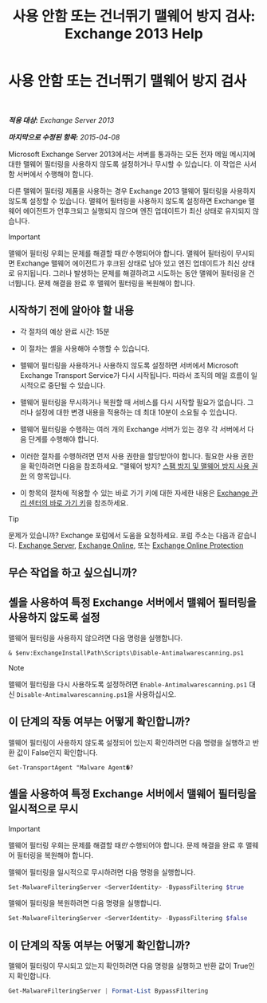 ﻿---
title: '사용 안함 또는 건너뛰기 맬웨어 방지 검사: Exchange 2013 Help'
TOCTitle: 사용 안함 또는 건너뛰기 맬웨어 방지 검사
ms:assetid: 6725c74b-b3ef-4259-9337-c739e9bf7b5d
ms:mtpsurl: https://technet.microsoft.com/ko-kr/library/JJ150526(v=EXCHG.150)
ms:contentKeyID: 50483371
ms.date: 05/22/2018
mtps_version: v=EXCHG.150
ms.translationtype: MT
---

# 사용 안함 또는 건너뛰기 맬웨어 방지 검사

 

_**적용 대상:** Exchange Server 2013_

_**마지막으로 수정된 항목:** 2015-04-08_

Microsoft Exchange Server 2013에서는 서버를 통과하는 모든 전자 메일 메시지에 대한 맬웨어 필터링을 사용하지 않도록 설정하거나 무시할 수 있습니다. 이 작업은 사서함 서버에서 수행해야 합니다.

다른 맬웨어 필터링 제품을 사용하는 경우 Exchange 2013 맬웨어 필터링을 사용하지 않도록 설정할 수 있습니다. 맬웨어 필터링을 사용하지 않도록 설정하면 Exchange 맬웨어 에이전트가 언후크되고 실행되지 않으며 엔진 업데이트가 최신 상태로 유지되지 않습니다.


> [!IMPORTANT]
> 맬웨어 필터링 우회는 문제를 해결할 때<EM>만</EM> 수행되어야 합니다. 맬웨어 필터링이 무시되면 Exchange 맬웨어 에이전트가 후크된 상태로 남아 있고 엔진 업데이트가 최신 상태로 유지됩니다. 그러나 발생하는 문제를 해결하려고 시도하는 동안 맬웨어 필터링을 건너뜁니다. 문제 해결을 완료 후 맬웨어 필터링을 복원해야 합니다.



## 시작하기 전에 알아야 할 내용

  - 각 절차의 예상 완료 시간: 15분

  - 이 절차는 셸을 사용해야 수행할 수 있습니다.

  - 맬웨어 필터링을 사용하거나 사용하지 않도록 설정하면 서버에서 Microsoft Exchange Transport Service가 다시 시작됩니다. 따라서 조직의 메일 흐름이 일시적으로 중단될 수 있습니다.

  - 맬웨어 필터링을 무시하거나 복원할 때 서비스를 다시 시작할 필요가 없습니다. 그러나 설정에 대한 변경 내용을 적용하는 데 최대 10분이 소요될 수 있습니다.

  - 맬웨어 필터링을 수행하는 여러 개의 Exchange 서버가 있는 경우 각 서버에서 다음 단계를 수행해야 합니다.

  - 이러한 절차를 수행하려면 먼저 사용 권한을 할당받아야 합니다. 필요한 사용 권한을 확인하려면 다음을 참조하세요. "맬웨어 방지? [스팸 방지 및 맬웨어 방지 사용 권한](anti-spam-and-anti-malware-permissions-exchange-2013-help.md) 의 항목입니다.

  - 이 항목의 절차에 적용할 수 있는 바로 가기 키에 대한 자세한 내용은 [Exchange 관리 센터의 바로 가기 키](keyboard-shortcuts-in-the-exchange-admin-center-exchange-online-protection-help.md)을 참조하세요.


> [!TIP]
> 문제가 있습니까? Exchange 포럼에서 도움을 요청하세요. 포럼 주소는 다음과 같습니다. <A href="https://go.microsoft.com/fwlink/p/?linkid=60612">Exchange Server</A>, <A href="https://go.microsoft.com/fwlink/p/?linkid=267542">Exchange Online</A>, 또는 <A href="https://go.microsoft.com/fwlink/p/?linkid=285351">Exchange Online Protection</A>



## 무슨 작업을 하고 싶으십니까?

## 셸을 사용하여 특정 Exchange 서버에서 맬웨어 필터링을 사용하지 않도록 설정

맬웨어 필터링을 사용하지 않으려면 다음 명령을 실행합니다.

    & $env:ExchangeInstallPath\Scripts\Disable-Antimalwarescanning.ps1


> [!NOTE]
> 맬웨어 필터링을 다시 사용하도록 설정하려면 <CODE>Enable-Antimalwarescanning.ps1</CODE> 대신 <CODE>Disable-Antimalwarescanning.ps1</CODE>을 사용하십시오.



## 이 단계의 작동 여부는 어떻게 확인합니까?

맬웨어 필터링이 사용하지 않도록 설정되어 있는지 확인하려면 다음 명령을 실행하고 반환 값이 False인지 확인합니다.

    Get-TransportAgent "Malware Agent�?

## 셸을 사용하여 특정 Exchange 서버에서 맬웨어 필터링을 일시적으로 무시


> [!IMPORTANT]
> 맬웨어 필터링 우회는 문제를 해결할 때<EM>만</EM> 수행되어야 합니다. 문제 해결을 완료 후 맬웨어 필터링을 복원해야 합니다.



맬웨어 필터링을 일시적으로 무시하려면 다음 명령을 실행합니다.

```powershell
Set-MalwareFilteringServer <ServerIdentity> -BypassFiltering $true
```

맬웨어 필터링을 복원하려면 다음 명령을 실행합니다.

```powershell
Set-MalwareFilteringServer <ServerIdentity> -BypassFiltering $false
```

## 이 단계의 작동 여부는 어떻게 확인합니까?

맬웨어 필터링이 무시되고 있는지 확인하려면 다음 명령을 실행하고 반환 값이 True인지 확인합니다.

```powershell
Get-MalwareFilteringServer | Format-List BypassFiltering
```

